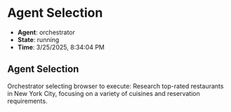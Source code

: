 # Agent Selection

- **Agent**: orchestrator
- **State**: running
- **Time**: 3/25/2025, 8:34:04 PM

## Agent Selection

Orchestrator selecting browser to execute: Research top-rated restaurants in New York City, focusing on a variety of cuisines and reservation requirements.

